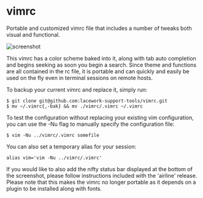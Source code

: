 # vimrc
Portable and customized vimrc file that includes a number of tweaks both visual and functional.

![screenshot](https://github.com/lacework-support-tools/vimrc/blob/main/screen.png?raw=true)

This vimrc has a color scheme baked into it, along with tab auto completion and begins seeking as soon you begin a search. Since theme and functions are all contained in the rc file, it is portable and can quickly and easily be used on the fly even in terminal sessions on remote hosts.

To backup your current vimrc and replace it, simply run:

`$ git clone git@github.com:lacework-support-tools/vimrc.git`  
`$ mv ~/.vimrc{,-bak} && mv ./vimrc/.vimrc ~/.vimrc`

To test the configuration without replacing your existing vim configuration, you can use the -Nu flag to manually specify the configuration file:

`$ vim -Nu ../vimrc/.vimrc somefile`

You can also set a temporary alias for your session:

`alias vim='vim -Nu ../vimrc/.vimrc'`

If you would like to also add the nifty status bar displayed at the bottom of the screenshot, please follow instructions included with the 'airline' release. Please note that this makes the vimrc no longer portable as it depends on a plugin to be installed along with fonts.
